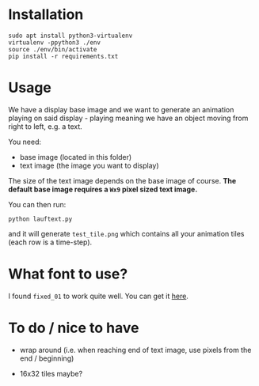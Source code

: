 # Installation

```
sudo apt install python3-virtualenv
virtualenv -ppython3 ./env
source ./env/bin/activate
pip install -r requirements.txt
```

# Usage

We have a display base image and we want to generate an
animation playing on said display - playing meaning
we have an object moving from right to left, e.g.
a text.

You need:
- base image (located in this folder)
- text image (the image you want to display)

The size of the text image depends on the base image
of course. **The default base image requires a
`Wx9` pixel sized text image.**

You can then run:

```
python lauftext.py
```

and it will generate `test_tile.png` which contains
all your animation tiles (each row is a time-step).

# What font to use?

I found `fixed_01` to work quite well. You can get it
[here](http://www.orgdot.com/aliasfonts/fixed_01.zip).

# To do / nice to have

- wrap around (i.e. when reaching end of text image,
  use pixels from the end / beginning)

- 16x32 tiles maybe?
